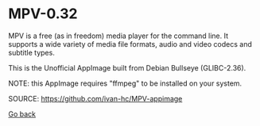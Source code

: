 # MPV-0.32
 
 MPV is a free (as in freedom) media player for the command line.
 It supports a wide variety of media file formats, audio and video codecs
 and subtitle types.
 
 This is the Unofficial AppImage built from Debian Bullseye (GLIBC-2.36).
 
 NOTE: this AppImage requires "ffmpeg" to be installed on your system.
 
 SOURCE: https://github.com/ivan-hc/MPV-appimage
 
 [Go back](https://portable-linux-apps.github.io/apps.html)
